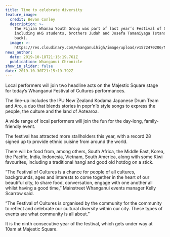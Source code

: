 ```yaml
---
title: Time to celebrate diversity
feature_image:
  credit: Bevan Conley
  description: >-
    The Fijian Whanau Youth Group was part of last year’s Festival of Cultures,
    including WHS students, brothers Judah and Josefa Tamaniyaga (standing at
    back).
  image: >-
    https://res.cloudinary.com/whanganuihigh/image/upload/v1572470206/News/Tamaniyaga_brothers_judah_Josefa._Chron_19.10.19.jpg
news_author:
  date: 2019-10-18T21:15:19.761Z
  publication: Whanganui Chronicle
show_in_slider: false
date: 2019-10-30T21:15:19.792Z
---
```

Local performers will join two headline acts on the Majestic Square stage for today’s Whanganui Festival of Cultures performances.

The line-up includes the IPU New Zealand Kodama Japanese Drum Team and Aro, a duo that blends stories in popr’n’b style songs to express the people, the culture and the land of Aotearoa.

A wide range of local performers will join the fun for the day-long, family-friendly event.

The festival has attracted more stallholders this year, with a record 28 signed up to provide ethnic cuisine from around the world.

There will be food from, among others, South Africa, the Middle East, Korea, the Pacific, India, Indonesia, Vietnam, South America, along with some Kiwi favourites, including a traditional hangi and good old hotdog on a stick.

“The Festival of Cultures is a chance for people of all cultures, backgrounds, ages and interests to come together in the heart of our beautiful city, to share food, conversation, engage with one another all whilst having a good time,” Mainstreet Whanganui events manager Kelly Scarrow said.

“The Festival of Cultures is organised by the community for the community to reflect and celebrate our cultural diversity within our city. These types of events are what community is all about.”

It is the ninth consecutive year of the festival, which gets under way at 10am at Majestic Square.
